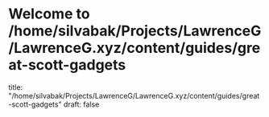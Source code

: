 # Welcome to /home/silvabak/Projects/LawrenceG/LawrenceG.xyz/content/guides/great-scott-gadgets
title: "/home/silvabak/Projects/LawrenceG/LawrenceG.xyz/content/guides/great-scott-gadgets"
draft: false
